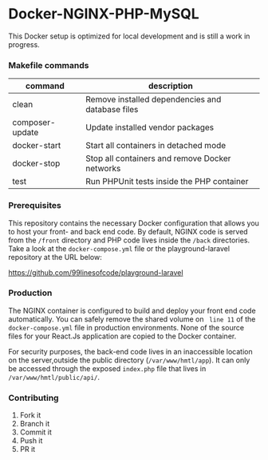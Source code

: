 # Docker-NGINX-PHP-MySQL
This Docker setup is optimized for local development and is still a work in progress.

### Makefile commands
| command         | description                                      |
| --              | --                                               |
| clean           | Remove installed dependencies and database files |
| composer-update | Update installed vendor packages                 |
| docker-start    | Start all containers in detached mode            |
| docker-stop     | Stop all containers and remove Docker networks   |
| test            | Run PHPUnit tests inside the PHP container       |

### Prerequisites
This repository contains the necessary Docker configuration that allows you to host your front- and back end code. By default, NGINX code is served from the `/front` directory and PHP code lives inside the `/back` directories. Take a look at the `docker-compose.yml` file or the playground-laravel repository at the URL below:

https://github.com/99linesofcode/playground-laravel

### Production
The NGINX container is configured to build and deploy your front end code automatically. You can safely remove the shared volume on ` line 11` of the `docker-compose.yml` file in production environments. None of the source files for your React.Js application are copied to the Docker container.

For security purposes, the back-end code lives in an inaccessible location on the server,outside the public directory (`/var/www/hmtl/app`). It can only be accessed through the exposed `index.php` file that lives in `/var/www/hmtl/public/api/`.

### Contributing

1. Fork it
1. Branch it
1. Commit it
1. Push it
1. PR it
